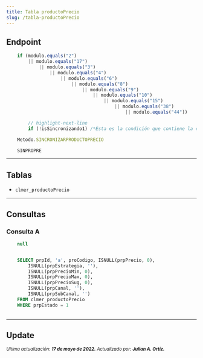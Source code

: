 ```yaml
---
title: Tabla productoPrecio
slug: /tabla-productoPrecio
---
```



## Endpoint

```js title="Condiciones"
    if (modulo.equals("2") 
        || modulo.equals("17") 
            || modulo.equals("3") 
                || modulo.equals("4") 
                    || modulo.equals("6") 
                        || modulo.equals("8") 
                            || modulo.equals("9") 
                                || modulo.equals("10") 
                                    || modulo.equals("15") 
                                        || modulo.equals("38") 
                                            || modulo.equals("44"))

        // highlight-next-line
        if (!isSincronizando1) /*Esta es la condición que contiene la consulta*/
```

```js title="EndPoint"
    Metodo.SINCRONIZARPRODUCTOPRECIO

    SINPROPRE
```

***

## Tablas

- ```clmer_productoPrecio```

***

## Consultas

### Consulta A

```js title="Condiciones"
    null
```

```sql title="Query"

    SELECT prpId, 'a', proCodigo, ISNULL(prpPrecio, 0), 
        ISNULL(prpEstrategia, ''), 
        ISNULL(prpPrecioMin, 0), 
        ISNULL(prpPrecioMax, 0), 
        ISNULL(prpPrecioSug, 0), 
        ISNULL(prpCanal, ''), 
        ISNULL(prpSubCanal, '')
    FROM clmer_productoPrecio
    WHERE prpEstado = 1
  
```

***

## Update

<div class="ultima-actualizacion">
  <small>
    <i>
      Ultima actualización:
      <b> 17 de mayo de 2022.</b>
    </i>
  </small>

  <small>
    <i>
      Actualizado por:
      <b> Julian A. Ortiz.</b>
    </i>
  </small>
</div>